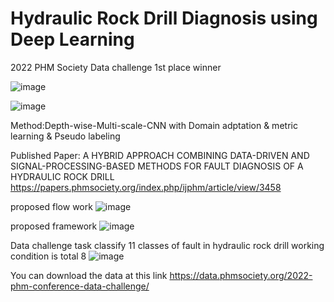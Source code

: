 # Hydraulic Rock Drill Diagnosis using Deep Learning
2022 PHM Society Data challenge 1st place winner


![image](https://github.com/junnyfilm/Hydraulic-Rock-Drill-Diagnosis-using-Deep-Learning/assets/109502364/6ba6e0e3-ac65-4835-a656-58424cb3d0bf)



![image](https://github.com/junnyfilm/Hydraulic-Rock-Drill-Diagnosis-using-Deep-Learning/assets/109502364/45a77717-207b-468f-9ca8-4d2d17a05d1b)

Method:Depth-wise-Multi-scale-CNN with Domain adptation & metric learning & Pseudo labeling

Published Paper: A HYBRID APPROACH COMBINING DATA-DRIVEN AND SIGNAL-PROCESSING-BASED METHODS FOR FAULT DIAGNOSIS OF A HYDRAULIC ROCK DRILL
https://papers.phmsociety.org/index.php/ijphm/article/view/3458

proposed flow work
![image](https://github.com/junnyfilm/Hydraulic-Rock-Drill-Diagnosis-using-Deep-Learning/assets/109502364/1fe43384-6d65-4cc4-84b3-0e92026d2804)

proposed framework
![image](https://github.com/junnyfilm/Hydraulic-Rock-Drill-Diagnosis-using-Deep-Learning/assets/109502364/a4a8e27f-5f47-4c72-bc69-5135849822ab)

Data challenge task
classify 11 classes of fault in hydraulic rock drill
working condition is total 8
![image](https://github.com/junnyfilm/Hydraulic-Rock-Drill-Diagnosis-using-Deep-Learning/assets/109502364/3ff38822-7f82-4d23-b095-9bba1513980a)

You can download the data at this link
https://data.phmsociety.org/2022-phm-conference-data-challenge/
